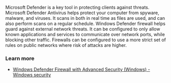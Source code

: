 Microsoft Defender is a key tool in protecting clients against threats. Microsoft Defender Antivirus helps protect your computer from spyware, malware, and viruses. It scans in both in real time as files are used, and can also perform scans on a regular schedule. Windows Defender firewall helps guard against external network threats. It can be configured to only allow known applications and services to communicate over network ports, while blocking other traffic. Firewalls can be configured to use a more strict set of rules on public networks where risk of attacks are higher.

### Learn more

 -  [Windows Defender Firewall with Advanced Security (Windows) - Windows security](/windows/security/threat-protection/windows-firewall/windows-firewall-with-advanced-security)
